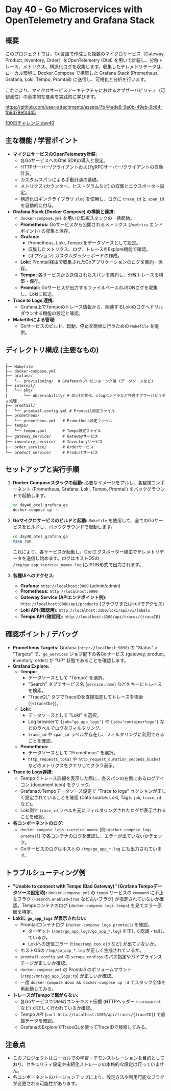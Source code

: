 # Day 40 - Go Microservices with OpenTelemetry and Grafana Stack

## 概要

このプロジェクトでは、Go言語で作成した複数のマイクロサービス（Gateway, Product, Inventory, Order）をOpenTelemetry (Otel) を用いて計装し、分散トレース、メトリクス、構造化ログを収集します。収集したテレメトリデータは、ローカル環境に Docker Compose で構築した Grafana Stack (Prometheus, Grafana, Loki, Tempo, Promtail) に送信し、可視化と分析を行います。

これにより、マイクロサービスアーキテクチャにおけるオブザーバビリティ（可観測性）の基本的な要素を実践的に学びます。

https://github.com/user-attachments/assets/7b44ade8-9a0b-49eb-9c64-fb9d79efd445

[100日チャレンジ day40](https://zenn.dev/gin_nazo/scraps/87549dc654c9f3)

## 主な機能 / 学習ポイント

-   **マイクロサービスのOpenTelemetry計装:**
    -   各GoサービスへのOtel SDKの導入と設定。
    -   HTTPサーバー/クライアントおよびgRPCサーバー/クライアントの自動計装。
    -   カスタムスパンによる手動計装の基礎。
    -   メトリクス (カウンター、ヒストグラムなど) の収集とエクスポーター設定。
    -   構造化ロギングライブラリ `slog` を使用し、ログに `trace_id` と `span_id` を自動的に付与。
-   **Grafana Stack (Docker Compose) の構築と連携:**
    -   `docker-compose.yml` を用いた監視スタックの一括起動。
    -   **Prometheus:** Goサービスから公開されるメトリクス (`/metrics` エンドポイント) の収集と保存。
    -   **Grafana:**
        -   Prometheus, Loki, Tempo をデータソースとして設定。
        -   収集したメトリクス、ログ、トレースをExplore機能で確認。
        -   (オプション) カスタムダッシュボードの作成。
    -   **Loki:** Promtail経由で収集されたGoアプリケーションのログを集約・保存。
    -   **Tempo:** 各サービスから送信されたスパンを集約し、分散トレースを構築・保存。
    -   **Promtail:** Goサービスが出力するファイルベースのJSONログを収集し、Lokiに転送。
-   **Trace to Logs 連携:**
    -   Grafana上でTempoのトレース情報から、関連するLokiのログへドリルダウンする機能の設定と確認。
-   **Makefileによる管理:**
    -   Goサービスのビルド、起動、停止を簡単に行うための `Makefile` を提供。

## ディレクトリ構成 (主要なもの)

```
.
├── Makefile
├── docker-compose.yml
├── grafana/
│   └── provisioning/  # Grafanaのプロビジョニング用 (データソースなど)
├── internal/
│   └── pkg/
│       └── observability/ # Otel初期化、slogハンドラなど共通オブザーバビリティ処理
├── promtail/
│   └── promtail-config.yml # Promtail設定ファイル
├── prometheus/
│   └── prometheus.yml   # Prometheus設定ファイル
├── tempo/
│   └── tempo.yaml       # Tempo設定ファイル
├── gateway_service/     # Gatewayサービス
├── inventory_service/   # Inventoryサービス
├── order_service/       # Orderサービス
└── product_service/     # Productサービス
```

## セットアップと実行手順

1.  **Docker Composeスタックの起動:**
    必要なイメージをプルし、各監視コンポーネント (Prometheus, Grafana, Loki, Tempo, Promtail) をバックグラウンドで起動します。
    ```bash
    cd day40_otel_grafana_go
    docker-compose up -d
    ```

2.  **Goマイクロサービスのビルドと起動:**
    `Makefile` を使用して、全てのGoサービスをビルドし、バックグラウンドで起動します。
    ```bash
    cd day40_otel_grafana_go
    make run
    ```
    これにより、各サービスが起動し、Otelエクスポーター経由でテレメトリデータを送信し始めます。ログはホストOSの `/tmp/go_app_<service_name>.log` にJSON形式で出力されます。

3.  **各種UIへのアクセス:**
    -   **Grafana:** `http://localhost:3000` (admin/admin)
    -   **Prometheus:** `http://localhost:9090`
    -   **Gateway Service (APIエンドポイント例):** `http://localhost:8080/api/products` (ブラウザまたはcurlでアクセス)
    -   **Loki API (確認用):** `http://localhost:3100/loki/api/v1/labels`
    -   **Tempo API (確認用):** `http://localhost:3200/api/traces/{traceID}`

## 確認ポイント / デバッグ

-   **Prometheus Targets:**
    Grafana (`http://localhost:9090`) の "Status" > "Targets" で、`go_services` ジョブ配下の各Goサービス (gateway, product, inventory, order) が "UP" 状態であることを確認します。
-   **Grafana Explore:**
    -   **Tempo:**
        -   データソースとして "Tempo" を選択。
        -   "Search" タブでサービス名 (`service.name`) などをキーにトレースを検索。
        -   "TraceQL" タブでTraceIDを直接指定してトレースを検索 (`{<traceID>}`)。
    -   **Loki:**
        -   データソースとして "Loki" を選択。
        -   Log browserで `{job="go_app_logs"}` や `{job="containerlogs"}` などのラベルでログをフィルタリング。
        -   `trace_id` や `span_id` ラベルが存在し、フィルタリングに利用できることを確認。
    -   **Prometheus:**
        -   データソースとして "Prometheus" を選択。
        -   `http_requests_total` や `http_request_duration_seconds_bucket` などのメトリクスをクエリしてグラフ表示。
-   **Trace to Logs連携:**
    -   Tempoでトレース詳細を表示した際に、各スパンの右側にあるログアイコン (document icon) をクリック。
    -   GrafanaのTempoデータソース設定で "Trace to logs" セクションが正しく設定されていることを確認 (Data source: Loki, Tags: `job`, `trace_id` など)。
    -   Loki側で `trace_id` ラベルを元にフィルタリングされたログが表示されることを確認。
-   **各コンポーネントのログ:**
    -   `docker-compose logs <service_name>` (例: `docker-compose logs promtail`) で各コンテナのログを確認し、エラーが出ていないかチェック。
    -   Goサービスのログはホストの `/tmp/go_app_*.log` にも出力されています。

## トラブルシューティング例

-   **"Unable to connect with Tempo (Bad Gateway)" (Grafana Tempoデータソース設定時):**
    `docker-compose.yml` の `tempo` サービスの `command` に不正なフラグ (`-search.enabled=true` など古いフラグ) が指定されていないか確認。Tempoコンテナのログ (`docker-compose logs tempo`) を見てエラー原因を特定。
-   **Lokiに `go_app_logs` が表示されない:**
    -   Promtailコンテナログ (`docker-compose logs promtail`) を確認。
        -   ターゲット (`/mnt/go_app_logs/go_app_*.log`) を正しく認識・tailしているか。
        -   Lokiへの送信エラー (`timestamp too old` など) が出ていないか。
    -   ホストOSの `/tmp/go_app_*.log` が正しく生成されているか。
    -   `promtail-config.yml` の `scrape_configs` のパス指定やパイプラインステージが正しいか確認。
    -   `docker-compose.yml` の Promtail のボリュームマウント (`/tmp:/mnt/go_app_logs:ro`) が正しいか確認。
    -   一度 `docker-compose down && docker-compose up -d` でスタック全体を再起動してみる。
-   **トレースがTempoで繋がらない:**
    -   各GoサービスでOtelのコンテキスト伝播 (HTTPヘッダー `traceparent` など) が正しく行われているか確認。
    -   Tempo API (`curl http://localhost:3200/api/traces/{traceID}`) で直接データを確認。
    -   GrafanaのExploreでTraceQLを使ってTraceIDで検索してみる。

## 注意点

-   このプロジェクトはローカルでの学習・デモンストレーションを目的としており、セキュリティ設定や永続化ストレージの本格的な設定は行っていません。
-   各コンポーネントのバージョンアップにより、設定方法や利用可能なフラグが変更される可能性があります。
